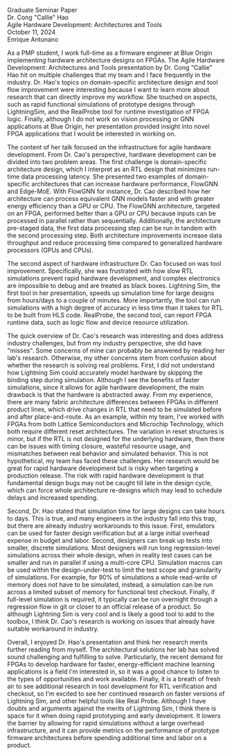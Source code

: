 Graduate Seminar Paper <br>
Dr. Cong "Callie" Hao <br>
Agile Hardware Development: Architectures and Tools <br>
October 11, 2024 <br>
Enrique Antunano <br>

As a PMP student, I work full-time as a firmware engineer at Blue Origin implementing hardware architecture designs on FPGAs. The Agile Hardware Development: Architectures and Tools presentation by Dr. Cong "Callie" Hao hit on multiple challenges that my team and I face frequently in the industry. Dr. Hao's topics on domain-specific architecture design and tool flow improvement were interesting because I want to learn more about research that can directly improve my workflow. She touched on aspects, such as rapid functional simulations of prototype designs through LightningSim, and the RealProbe tool for runtime investigation of FPGA logic. Finally, although I do not work on vision processing or GNN applications at Blue Origin, her presentation provided insight into novel FPGA applications that I would be interested in working on.

The content of her talk focused on the infrastructure for agile hardware development. From Dr. Cao's perspective, hardware development can be divided into two problem areas. The first challenge is domain-specific architecture design, which I interpret as an RTL design that minimizes run-time data processing latency. She presented two examples of domain-specific architectures that can increase hardware performance, FlowGNN and Edge-MoE. With FlowGNN for instance, Dr. Cao described how her architecture can process equivalent GNN models faster and with greater energy efficiency than a GPU or CPU. The FlowGNN architecture, targeted on an FPGA, performed better than a GPU or CPU because inputs can be processed in parallel rather than sequentially. Additionally, the architecture pre-staged data, the first data processing step can be run in tandem with the second processing step. Both architecture improvements increase data throughput and reduce processing time compared to generalized hardware processors (GPUs and CPUs). 

The second aspect of hardware infrastructure Dr. Cao focused on was tool improvement. Specifically, she was frustrated with how slow RTL simulations prevent rapid hardware development, and complex electronics are impossible to debug and are treated as black boxes. Lightning Sim, the first tool in her presentation, speeds up simulation time for large designs from hours/days to a couple of minutes. More importantly, the tool can run simulations with a high degree of accuracy in less time than it takes for RTL to be built from HLS code. RealProbe, the second tool, can report FPGA runtime data, such as logic flow and device resource utilization.

The quick overview of Dr. Cao's research was interesting and does address industry challenges, but from my industry perspective, she did have "misses". Some concerns of mine can probably be answered by reading her lab's research. Otherwise, my other concerns stem from confusion about whether the research is solving real problems. First, I did not understand how Lightning Sim could accurately model hardware by skipping the binding step during simulation. Although I see the benefits of faster simulations, since it allows for agile hardware development, the main drawback is that the hardware is abstracted away. From my experience, there are many fabric architecture differences between FPGAs in different product lines, which drive changes in RTL that need to be simulated before and after place-and-route. As an example, within my team, I've worked with FPGAs from both Lattice Semiconductors and Microchip Technology, which both require different reset architectures. The variation in reset structures is minor, but if the RTL is not designed for the underlying hardware, then there can be issues with timing closure, wasteful resource usage, and mismatches between real behavior and simulated behavior. This is not hypothetical, my team has faced these challenges. Her research would be great for rapid hardware development but is risky when targeting a production release. The risk with rapid hardware development is that fundamental design bugs may not be caught till late in the design cycle, which can force whole architecture re-designs which may lead to schedule delays and increased spending.

Second, Dr. Hao stated that simulation time for large designs can take hours to days. This is true, and many engineers in the industry fall into this trap, but there are already industry workarounds to this issue. First, emulators can be used for faster design verification but at a large initial overhead expense in budget and labor. Second, designers can break up tests into smaller, discrete simulations. Most designers will run long regression-level simulations across their whole design, when in reality test cases can be smaller and run in parallel if using a multi-core CPU. Simulation macros can be used within the design-under-test to limit the test scope and granularity of simulations. For example, for 90% of simulations a whole read-write of memory does not have to be simulated, instead, a simulation can be run across a limited subset of memory for functional test checkout. Finally, if full-level simulation is required, it typically can be run overnight through a regression flow in git or closer to an official release of a product. So although Lightning Sim is very cool and is likely a good tool to add to the toolbox, I think Dr. Cao's research is working on issues that already have suitable workaround in industry. 

Overall, I enjoyed Dr. Hao's presentation and think her research merits further reading from myself. The architectural solutions her lab has solved sound challenging and fulfilling to solve. Particularly, the recent demand for FPGAs to develop hardware for faster, energy-efficient machine learning applications is a field I'm interested in, so it was a good chance to listen to the types of opportunities and work available. Finally, it is a breath of fresh air to see additional research in tool development for RTL verification and checkout, so I'm excited to see her continued research on faster versions of Lightning Sim, and other helpful tools like Real Probe. Although I have doubts and arguments against the merits of Lightning Sim, I think there is space for it when doing rapid prototyping and early development. It lowers the barrier by allowing for rapid simulations without a large overhead infrastructure, and it can provide metrics on the performance of prototype firmware architectures before spending additional time and labor on a product. 
